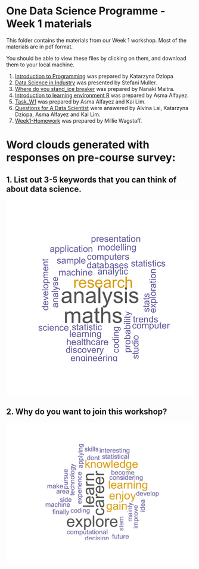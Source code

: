 # One Data Science Programme - Week 1 materials

This folder contains the materials from our Week 1 workshop. Most of the materials are in pdf format. 

You should be able to view these files by clicking on them, and download them to your local machine.

1. [Introduction to Programming](https://github.com/zero2ds/One_Data_Science/blob/main/Week%201%20materials/Introduction_to_Programming.pdf) was prepared by Katarzyna Dziopa
2. [Data Science in Industry](https://github.com/zero2ds/One_Data_Science/blob/main/Week%201%20materials/Data_Science_in_Industry.pdf) was presented by Stefani Muller.
3. [Where do you stand_ice breaker](https://github.com/zero2ds/One_Data_Science/blob/main/Week%201%20materials/Where%20do%20you%20stand_ice%20breaker.pdf) was prepared by Nanaki Maitra.
4. [Introduction to learning environment R](https://github.com/zero2ds/One_Data_Science/blob/main/Week%201%20materials/Introduction%20to%20learning%20environment%20R%20.pdf) was prepared by Asma Alfayez.
5. [Task_W1](https://github.com/zero2ds/One_Data_Science/blob/main/Week%201%20materials/Tasks_W1.txt) was prepared by Asma Alfayez and Kai Lim.  
6. [Questions for A Data Scientist](https://github.com/zero2ds/One_Data_Science/blob/main/Week%201%20materials/Questions%20for%20a%20Data%20Scientist.pdf) were answered by Alvina Lai, Katarzyna Dziopa, Asma Alfayez and Kai Lim. 
7. [Week1-Homework](https://github.com/zero2ds/One_Data_Science/blob/main/Week%201%20materials/Week1-Homework.pdf) was prepared by Millie Wagstaff.

# Word clouds generated with responses on pre-course survey:

## 1. List out 3-5 keywords that you can think of about data science.
![](pre-course-word-cloud.jpg)

## 2. Why do you want to join this workshop?
![](pre-course-why-join.jpg)
